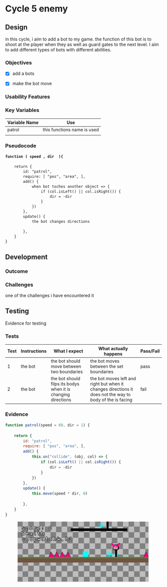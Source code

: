 # Cycle 5 enemy

##

## Design

in this cycle, i aim to add a bot to my game. the function of this bot is to shoot at the player when they as well as guard gates to the next level. I aim to add different types of bots with different abilities. &#x20;

### Objectives



* [x] add a bots&#x20;
* [x] make the bot move



### Usability Features

&#x20;&#x20;

### Key Variables

| Variable Name | Use                           |
| ------------- | ----------------------------- |
| patrol        |  this functions name is used  |
|               |                               |

### Pseudocode

<pre><code><strong>function ( speed , dir  ){
</strong>
	return {
		id: "patrol",
		require: [ "pos", "area", ],
		add() {
			when bot toches another object => {
				if (col.isLeft() || col.isRight()) {
					dir = -dir
				}
			})
		},
		update() {
			the bot changes directions 
      
		},
	}
}</code></pre>

## Development

### Outcome



### Challenges

one of the challenges i have encountered it&#x20;

## Testing

Evidence for testing

### Tests

| Test | Instructions | What I expect                                                  | What actually happens                                                                                     | Pass/Fail |
| ---- | ------------ | -------------------------------------------------------------- | --------------------------------------------------------------------------------------------------------- | --------- |
| 1    | the  bot     | the bot should move between two boundaries                     | the bot moves between the set boundaries                                                                  | pass      |
| 2    | the bot      | the bot should filps its bodys when it is changing directions  | the bot moves left and right but when it changes directions it does not the way to body of the is facing  | fail      |

### Evidence

```javascript
function patrol(speed = 60, dir = 1) {

	return {
		id: "patrol",
		require: [ "pos", "area", ],
		add() {
			this.on("collide", (obj, col) => {
				if (col.isLeft() || col.isRight()) {
					dir = -dir
				}
			})
		},
		update() {
			this.move(speed * dir, 0)
      
		},
	}
}
```



<figure><img src="../.gitbook/assets/image (1) (3).png" alt=""><figcaption></figcaption></figure>
